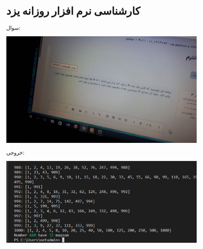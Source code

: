 # کارشناسی نرم افزار روزانه یزد



سوال: 

<img src="./docs/question.jpg" alt=""> 



خروجی:

<img src="./docs/answer.png" alt=""> 